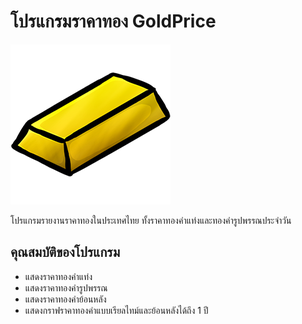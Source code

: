 # โปรแกรมราคาทอง GoldPrice
![Gold Ingot](goldingot.png)

โปรแกรมรายงานราคาทองในประเทศไทย ทั้งราคาทองคำแท่งและทองคำรูปพรรณประจำวัน
## คุณสมบัติของโปรแกรม
* แสดงราคาทองคำแท่ง
* แสดงราคาทองคำรูปพรรณ
* แสดงราคาทองคำย้อนหลัง
* แสดงกราฟราคาทองคำแบบเรียลไทม์และย้อนหลังได้ถึง 1 ปี
